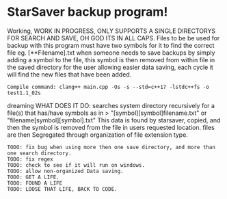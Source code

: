 # StarSaver backup program!
Working, WORK IN PROGRESS, ONLY SUPPORTS A SINGLE DIRECTORYS FOR SEARCH AND SAVE, OH GOD ITS IN ALL CAPS. 
    Files to be be used for backup with this program must have two symbols for it to find the correct file eg. [**Filename].txt
when someone needs to save backups by simply adding a symbol to the file, this symbol is then removed from within file in the saved directory
for the user allowing easier data saving, each cycle it will find the new files that have been added. 

    Compile command: clang++ main.cpp -Os -s --std=c++17 -lstdc++fs -o test1.1_02s

dreaming
    WHAT DOES IT DO: searches system directory recursively for a file(s) that has/have symbols as in > "[symbol][symbol]filename.txt" or "filename[symbol][symbol].txt"
                 This data is found by starsaver, copied, and then the symbol is removed from the file in users requested location. 
                 files are then Segregated through organization of file extension type. 
              


    TODO: fix bug when using more then one save directory, and more than one search directory. 
    TODO: fix regex
    TODO: check to see if it will run on windows. 
    TODO: allow non-organized Data saving. 
    TODO: GET A LIFE. 
    TODO: FOUND A LIFE
    TODO: LOOSE THAT LIFE, BACK TO CODE. 
